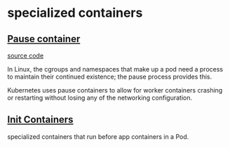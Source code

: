 # specialized containers

## [Pause container](https://kubernetes.io/docs/concepts/windows/intro/#pause-container)

[source code](https://github.com/kubernetes/kubernetes/tree/master/build/pause)

In Linux, the cgroups and namespaces that make up a pod need a process to maintain their continued existence;
the pause process provides this.

Kubernetes uses pause containers to allow for worker containers crashing or restarting without losing any of the networking configuration.

## [Init Containers](https://kubernetes.io/docs/concepts/workloads/pods/init-containers/)

specialized containers that run before app containers in a Pod.
